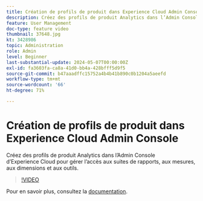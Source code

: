 ```yaml
---
title: Création de profils de produit dans Experience Cloud Admin Console
description: Créez des profils de produit Analytics dans l’Admin Console d’Experience Cloud pour gérer l’accès aux suites de rapports, aux mesures, aux dimensions et aux outils.
feature: User Management
doc-type: feature video
thumbnail: 37648.jpg
kt: 3428986
topic: Administration
role: Admin
level: Beginner
last-substantial-update: 2024-05-07T00:00:00Z
exl-id: fa3603fa-ca8a-41d0-bb4a-428bfff5d9f5
source-git-commit: b47aaadffc15752a4b4b41b890c0b1204a5aeefd
workflow-type: tm+mt
source-wordcount: '66'
ht-degree: 71%

---
```


# Création de profils de produit dans Experience Cloud Admin Console

Créez des profils de produit Analytics dans l’Admin Console d’Experience Cloud pour gérer l’accès aux suites de rapports, aux mesures, aux dimensions et aux outils.

>[!VIDEO](https://video.tv.adobe.com/v/3448809/?learn=on&captions=fre_fr)

Pour en savoir plus, consultez la [documentation](https://experienceleague.adobe.com/fr/docs/analytics/admin/admin-console/permissions/product-profile).
